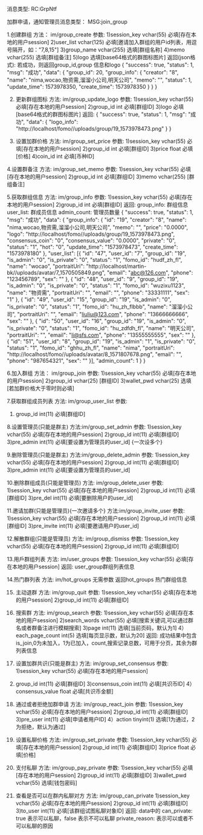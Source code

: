 

消息类型:
RC:GrpNtf

加群申请，通知管理员消息类型：
MSG:join_group


1.创建群组
方法： im/group_create
参数:
1)session_key vchar(55) 必填[存在本地的用户session]
2)user_list vchar(125) 必填[邀请加入群组的用户id列表，用逗号隔开，如："7,8,15"]
3)group_name vchar(255) 选填[群组名称]
4)memo vchar(255) 选填[群组备注]
5)logo  选填[base64格式的群图标图片]
返回(json格式):
若成功，则返回group_id,group 信息和logo
{
	"success": true,
	"status": 1,
	"msg": "成功",
	"data": {
		"group_id": 20,
		"group_info": {
			"creator": "8",
			"name": "nima,wocao,物资需,溜溜小公司,明天公司",
			"memo": "",
			"status": 1,
			"update_time": 1573978350,
			"create_time": 1573978350
		}
	}
}


2. 更新群组图标
方法: im/group_update_logo
参数:
1)session_key vchar(55) 必填[存在本地的用户session]
2)group_id int 必填[群组ID]
3)logo  必填[base64格式的群图标图片]
返回:
{
	"success": true,
	"status": 1,
	"msg": "成功",
	"data": {
		"logo_info": "http:\/\/localhost\/fomo\/\/uploads\/group\/19_1573978473.png"
	}
}

3. 设置加群价格
方法: im/group_set_price
参数:
1)session_key vchar(55) 必填[存在本地的用户session]
2)group_id int 必填[群组ID]
3)price float 必填[价格]
4)coin_id int 必填[币种ID]

4.设置群备注
方法: im/group_set_memo
参数:
1)session_key vchar(55) 必填[存在本地的用户session]
2)group_id int 必填[群组ID]
3)memo vchar(255) [群组备注]

5.获取群组信息
方法: im/group_info
参数:
1)session_key vchar(55) 必填[存在本地的用户session]
2)group_id int 必填[群组ID]
返回:
group_info: 群组信息
user_list: 群成员信息
admin_count: 管理员数量
{
	"success": true,
	"status": 1,
	"msg": "成功",
	"data": {
		"group_info": {
			"id": "19",
			"creator": "8",
			"name": "nima,wocao,物资需,溜溜小公司,明天公司",
			"memo": "",
			"price": "0.0000",
			"logo": "http:\/\/localhost\/fomo\/\/uploads\/group\/19_1573978473.png",
			"consensus_coin": "0",
			"consensus_value": "0.0000",
			"private": "0",
			"status": "1",
			"hot": "0",
			"update_time": "1573978473",
			"create_time": "1573978180"
		},
		"user_list": [{
			"id": "47",
			"user_id": "7",
			"group_id": "19",
			"is_admin": "0",
			"is_private": "0",
			"status": "1",
			"fomo_id": "hudf_zh_fl",
			"name": "wocao",
			"portraitUri": "http:\/\/localhost\/martin-bk\/\/uploads\/avatar\/7_1570505849.png",
			"email": "abc@126.com",
			"phone": "123456789",
			"sex": ""
		}, {
			"id": "48",
			"user_id": "9",
			"group_id": "19",
			"is_admin": "0",
			"is_private": "0",
			"status": "1",
			"fomo_id": "wuzixu1123",
			"name": "物资需",
			"portraitUri": "",
			"email": "",
			"phone": "33331111",
			"sex": "1"
		}, {
			"id": "49",
			"user_id": "15",
			"group_id": "19",
			"is_admin": "0",
			"is_private": "0",
			"status": "1",
			"fomo_id": "hu_zh_flbbb",
			"name": "溜溜小公司",
			"portraitUri": "",
			"email": "liuliu@123.com",
			"phone": "13666666666",
			"sex": ""
		}, {
			"id": "50",
			"user_id": "16",
			"group_id": "19",
			"is_admin": "0",
			"is_private": "0",
			"status": "1",
			"fomo_id": "hu_zdfdh_fl",
			"name": "明天公司",
			"portraitUri": "",
			"email": "li@sfs.com",
			"phone": "13555555555",
			"sex": ""
		}, {
			"id": "51",
			"user_id": "8",
			"group_id": "19",
			"is_admin": "1",
			"is_private": "0",
			"status": "1",
			"fomo_id": "ghhu_zh_fl",
			"name": "nima",
			"portraitUri": "http:\/\/localhost\/fomo\/\/uploads\/avatar\/8_1571807678.png",
			"email": "",
			"phone": "987654321",
			"sex": ""
		}],
		"admin_count": 1
	}
}


6.加入群组
方法： im/group_join
参数:
1)session_key vchar(55) 必填[存在本地的用户session]
2)group_id vchar(25) [群组ID]
3)wallet_pwd vchar(25) 选填[若加群价格大于零时则必填]

7.获取群组成员列表
方法: im/group_user_list
参数:
1) group_id int(11) 必填[群组ID]


8.设置管理员(只能是群主)
方法:im/group_set_admin
参数:
1)session_key vchar(55) 必填[存在本地的用户session]
2)group_id int(11) 必填[群组ID]
3)pre_admin int(11) 必填[要设置为管理员的user_id] {一次设多个}

9.删除管理员(只能是群主)
方法:im/group_delete_admin
参数:
1)session_key vchar(55) 必填[存在本地的用户session]
2)group_id int(11) 必填[群组ID]
3)pre_admin int(11) 必填[要设置为管理员的user_id]

10.删除群组成员(只能是管理员)
方法: im/group_delete_user
参数:
1)session_key vchar(55) 必填[存在本地的用户session]
2)group_id int(11) 必填[群组ID]
3)pre_del int(11) 必填[要删除用户的user_id]

11.邀请加群(只能是管理员){一次邀请多个}
方法:im/group_invite_user
参数:
1)session_key vchar(55) 必填[存在本地的用户session]
2)group_id int(11) 必填[群组ID]
3)pre_invite int(11) 必填[要邀请用户的user_id]

12.解散群组(只能是管理员)
方法: im/group_dismiss
参数:
1)session_key vchar(55) 必填[存在本地的用户session]
2)group_id int(11) 必填[群组ID]

13.用戶群组列表
方法: im/user_groups
参数:
1)session_key vchar(55) 必填[存在本地的用户session]
返回:
user_group群组列表信息

14.热门群列表
方法: im/hot_groups
无需参数
返回hot_groups 热门群组信息

15. 主动退群
方法: im/group_quit
参数:
1)session_key vchar(55) 必填[存在本地的用户session]
2)group_id int(11) 必填[群组ID]

16. 搜索群
方法: im/group_search
参数:
1)session_key vchar(55) 必填[存在本地的用户session]
2)search_words vchar(55) 必填[搜索关键词,可以通过群名或者群备注进行模糊搜索]
3)page  int(11)     选填[当前页码，默认为1]
4）each_page_count int(5)    选填[每页显示数，默认为20]
返回:
成功结果中包含is_join,0为未加入，1为已加入，count,搜索记录总数，可用于分页，其余为群列表信息

17. 设置加群共识(只能是群主)
方法: im/group_set_consensus
参数:
1)session_key vchar(55) 必填[存在本地的用户session]
2) group_id int(11) 必填[群组ID]
3)consensus_coin int(11)    必填[共识币ID]
4）consensus_value float     必填[共识币金额]

18. 通过或者拒绝加群申请
方法: im/group_react_join
参数:
1)session_key vchar(55) 必填[存在本地的用户session]
2)group_id int(11) 必填[群组ID]
3)pre_user int(11)  必填[申请者用户ID]
4）action    tinyint(1) 选填[1为通过，2为拒绝，默认为通过]

19. 设置私聊价格
方法: im/group_set_private
参数:
1)session_key vchar(55) 必填[存在本地的用户session]
2)group_id int(11) 必填[群组ID]
3)price float 必填[价格]

20. 支付私聊
方法: im/group_pay_private
参数:
1)session_key vchar(55) 必填[存在本地的用户session]
2)group_id int(11) 必填[群组ID]
3)wallet_pwd vchar(55) 选填[钱包密码]

21. 查看是否可以在群内私聊对方
方法: im/group_can_private
1)session_key vchar(55) 必填[存在本地的用户session]
2)group_id int(11) 必填[群组ID]
3)to_user int(11) 必填[该群组试图私聊对象ID]
返回:
data中的
can_private:    true 表示可以私聊，false 表示不可以私聊
private_reason: 表示可以或者不可以私聊的原因